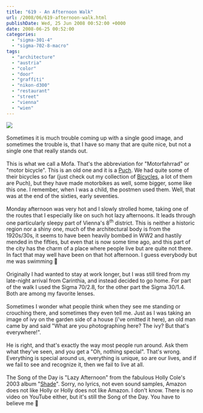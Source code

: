 ```yaml
---
title: "619 - An Afternoon Walk"
url: /2008/06/619-afternoon-walk.html
publishDate: Wed, 25 Jun 2008 00:52:00 +0000
date: 2008-06-25 00:52:00
categories: 
  - "sigma-301-4"
  - "sigma-702-8-macro"
tags: 
  - "architecture"
  - "austria"
  - "color"
  - "door"
  - "graffiti"
  - "nikon-d300"
  - "restaurant"
  - "street"
  - "vienna"
  - "wien"
---
```

<a href="https://d25zfm9zpd7gm5.cloudfront.net/1200x1200/2008/20080623_165725_ps.jpg" target="_blank"><img src="https://d25zfm9zpd7gm5.cloudfront.net/0600x0600/2008/20080623_165725_ps.jpg"/></a><br/><br/>Sometimes it is much trouble coming up with a single good image, and sometimes the trouble is, that I have so many that are quite nice, but not a single one that really stands out.<br/><br/><a href="https://d25zfm9zpd7gm5.cloudfront.net/1200x1200/2008/20080623_082028.jpg" target="_blank"><img alt="" border="0" src="https://d25zfm9zpd7gm5.cloudfront.net/0150x0150/2008/20080623_082028.jpg" style="margin: 0pt 0px 0pt 10px; float: right;"/></a> This is what we call a Mofa. That's the abbreviation for "Motorfahrrad" or "motor bicycle". This is an old one and it is a <a href="http://en.wikipedia.org/wiki/Puch" target="_blank">Puch</a>. We had quite some of their bicycles so far (just check out my collection of <a href="/search/label/Bicycle" target="_blank">Bicycles</a>, a lot of them are Puch), but they have made motorbikes as well, some bigger, some like this one. I remember, when I was a child, the postmen used them. Well, that was at the end of the sixties, early seventies.<br/><br/><a href="https://d25zfm9zpd7gm5.cloudfront.net/1200x1200/2008/20080623_173531.jpg" target="_blank"><img alt="" border="0" src="https://d25zfm9zpd7gm5.cloudfront.net/0150x0150/2008/20080623_173531.jpg" style="margin: 0pt 10px 0pt 0px; float: left;"/></a> Monday afternoon was very hot and I slowly strolled home, taking one of the routes that I especially like on such hot lazy afternoons. It leads through one particularly sleepy part of Vienna's 8<sup>th</sup> district. <a href="https://d25zfm9zpd7gm5.cloudfront.net/1200x1200/2008/20080623_170305_ps.jpg" target="_blank"><img alt="" border="0" src="https://d25zfm9zpd7gm5.cloudfront.net/0150x0150/2008/20080623_170305_ps.jpg" style="margin: 0pt 0px 0pt 10px; float: right;"/></a> This is neither a historic region nor a shiny one, much of the architectural body is from the 1920s/30s, it seems to have been heavily bombed in WW2 and hastily mended in the fifties, but even that is now some time ago, and this part of the city has the charm of a place where people live but are quite not there. In fact that may well have been on that hot afternoon. I guess everybody but me was swimming 🙂<br/><br/><a href="https://d25zfm9zpd7gm5.cloudfront.net/1200x1200/2008/20080623_172908_ps.jpg" target="_blank"><img alt="" border="0" src="https://d25zfm9zpd7gm5.cloudfront.net/0150x0150/2008/20080623_172908_ps.jpg" style="margin: 0pt 10px 0pt 0px; float: left;"/></a> Originally I had wanted to stay at work longer, but I was still tired from my late-night arrival from Carinthia, and instead decided to go home. For part of the walk I used the Sigma 70/2.8, for the other part the Sigma 30/1.4.  Both are among my favorite lenses.<br/><br/><a href="https://d25zfm9zpd7gm5.cloudfront.net/1200x1200/2008/20080623_170516_ps.jpg" target="_blank"><img alt="" border="0" src="https://d25zfm9zpd7gm5.cloudfront.net/0150x0150/2008/20080623_170516_ps.jpg" style="margin: 0pt 0px 0pt 10px; float: right;"/></a> Sometimes I wonder what people think when they see me standing or crouching there, and sometimes they even tell me. Just as I was taking an image of ivy on the garden side of a house (i've omitted it here), an old man came by and said "What are you photographing here? The ivy? <a href="https://d25zfm9zpd7gm5.cloudfront.net/1200x1200/2008/20080623_172403_ps.jpg" target="_blank"><img alt="" border="0" src="https://d25zfm9zpd7gm5.cloudfront.net/0150x0150/2008/20080623_172403_ps.jpg" style="margin: 0pt 10px 0pt 0px; float: left;"/></a> But that's everywhere!". <br/><br/>He is right, and that's exactly the way most people run around. Ask them what they've seen, and you get a "Oh, nothing special". That's wrong. Everything is special around us, everything is unique, so are our lives, and if we fail to see and recognize it, then we fail to live at all.<br/><br/>The Song of the Day is "Lazy Afternoon" from the fabulous Holly Cole's 2003 album "<a href="http://www.amazon.com/Shade-Holly-Cole/dp/B00009VYNM" target="_blank">Shade</a>". Sorry, no lyrics, not even sound samples, Amazon does not like Holly or Holly does not like Amazon. I don't know. There is no video on YouTube either, but it's still the Song of the Day. You have to believe me 🙂
